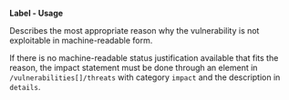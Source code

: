 **Label - Usage**

Describes the most appropriate reason why the vulnerability is not exploitable in machine-readable form.

If there is no machine-readable status justification available that fits the reason, the impact statement must be done through an element in `/vulnerabilities[]/threats` with category `impact` and the description in `details`.
